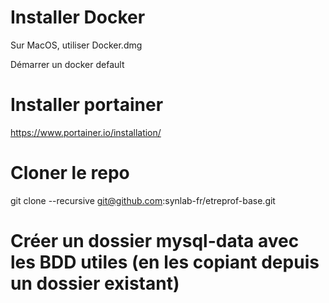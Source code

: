 # Installer Docker
Sur MacOS, utiliser Docker.dmg

Démarrer un docker default

# Installer portainer
https://www.portainer.io/installation/

# Cloner le repo
git clone --recursive git@github.com:synlab-fr/etreprof-base.git

# Créer un dossier mysql-data avec les BDD utiles (en les copiant depuis un dossier existant)
